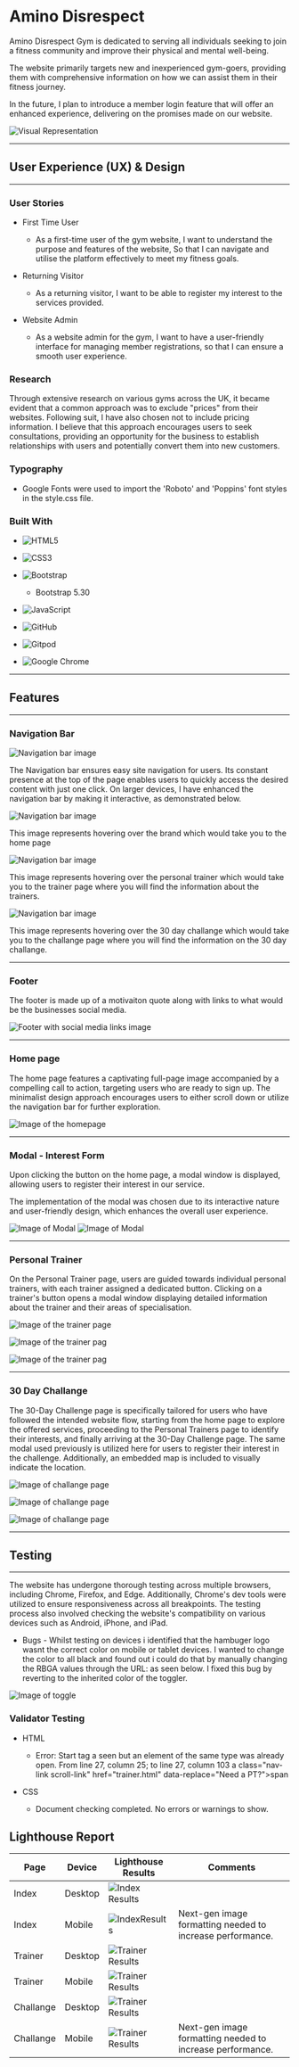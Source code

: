 # Amino Disrespect 
Amino Disrespect Gym is dedicated to serving all individuals seeking to join a fitness community and improve their physical and mental well-being.

The website primarily targets new and inexperienced gym-goers, providing them with comprehensive information on how we can assist them in their fitness journey.

In the future, I plan to introduce a member login feature that will offer an enhanced experience, delivering on the promises made on our website.

![Visual Representation](documentation/Responsive.JPG)

---
## User Experience (UX) & Design
---
### User Stories

- First Time User

  - As a first-time user of the gym website,
I want to understand the purpose and features of the website,
So that I can navigate and utilise the platform effectively to meet my fitness goals.

- Returning Visitor

  - As a returning visitor, I want to be able to register my interest to the services provided.

- Website Admin 

  - As a website admin for the gym, I want to have a user-friendly interface for managing member registrations, so that I can ensure a smooth user experience.

### Research

Through extensive research on various gyms across the UK, it became evident that a common approach was to exclude "prices" from their websites. Following suit, I have also chosen not to include pricing information. I believe that this approach encourages users to seek consultations, providing an opportunity for the business to establish relationships with users and potentially convert them into new customers.


### Typography

- Google Fonts were used to import the 'Roboto' and 'Poppins' font styles in the style.css file.

### Built With

- ![HTML5](https://img.shields.io/badge/html5-%23E34F26.svg?style=for-the-badge&logo=html5&logoColor=white)

- ![CSS3](https://img.shields.io/badge/css3-%231572B6.svg?style=for-the-badge&logo=css3&logoColor=white)

- ![Bootstrap](https://img.shields.io/badge/bootstrap-%23563D7C.svg?style=for-the-badge&logo=bootstrap&logoColor=white)
  - Bootstrap 5.30

- ![JavaScript](https://img.shields.io/badge/javascript-%23323330.svg?style=for-the-badge&logo=javascript&logoColor=%23F7DF1E) 

- ![GitHub](https://img.shields.io/badge/github-%23121011.svg?style=for-the-badge&logo=github&logoColor=white)

- ![Gitpod](https://img.shields.io/badge/gitpod-f06611.svg?style=for-the-badge&logo=gitpod&logoColor=white)

- ![Google Chrome](https://img.shields.io/badge/Google%20Chrome-4285F4?style=for-the-badge&logo=GoogleChrome&logoColor=white)

---
## Features 
---

### Navigation Bar

![Navigation bar image](documentation/nav.JPG)

The Navigation bar ensures easy site navigation for users. Its constant presence at the top of the page enables users to quickly access the desired content with just one click. On larger devices, I have enhanced the navigation bar by making it interactive, as demonstrated below.

![Navigation bar image](documentation/nav1.JPG)

This image represents hovering over the brand which would take you to the home page

![Navigation bar image](documentation/nav2.JPG)

This image represents hovering over the personal trainer which would take you to the trainer page where you will find the information about the trainers. 

![Navigation bar image](documentation/nav3.JPG)

This image represents hovering over the 30 day challange which would take you to the challange page where you will find the information on the 30 day challange. 

---

### Footer
The footer is made up of a motivaiton quote along with links to what would be the businesses social media. 

![Footer with social media links image](documentation/footer.JPG)

---

### Home page

The home page features a captivating full-page image accompanied by a compelling call to action, targeting users who are ready to sign up. The minimalist design approach encourages users to either scroll down or utilize the navigation bar for further exploration.

![Image of the homepage](documentation/homepage.JPG)

---

### Modal - Interest Form

Upon clicking the button on the home page, a modal window is displayed, allowing users to register their interest in our service.

The implementation of the modal was chosen due to its interactive nature and user-friendly design, which enhances the overall user experience.

![Image of Modal](documentation/modal.JPG)
![Image of Modal](documentation/modal1.JPG)

---

### Personal Trainer

On the Personal Trainer page, users are guided towards individual personal trainers, with each trainer assigned a dedicated button. Clicking on a trainer's button opens a modal window displaying detailed information about the trainer and their areas of specialisation.

![Image of the trainer page](documentation/trainer-page.JPG)

![Image of the trainer pag](documentation/trainer1.JPG)

![Image of the trainer pag](documentation/trainer2.JPG)

---

### 30 Day Challange

The 30-Day Challenge page is specifically tailored for users who have followed the intended website flow, starting from the home page to explore the offered services, proceeding to the Personal Trainers page to identify their interests, and finally arriving at the 30-Day Challenge page. The same modal used previously is utilized here for users to register their interest in the challenge. Additionally, an embedded map is included to visually indicate the location.

![Image of challange page ](documentation/challange.JPG)

![Image of challange page ](documentation/challange2.JPG)

![Image of challange page ](documentation/challange3.JPG)

---

## Testing 

---

The website has undergone thorough testing across multiple browsers, including Chrome, Firefox, and Edge. Additionally, Chrome's dev tools were utilized to ensure responsiveness across all breakpoints. The testing process also involved checking the website's compatibility on various devices such as Android, iPhone, and iPad.

  - Bugs - Whilst testing on devices i identified that the hambuger logo wasnt the correct color on mobile or tablet devices.  I wanted to change the color to all black and found out i could do that by manually changing the RBGA values through the URL: as seen below. I fixed this bug by reverting to the inherited color of the toggler. 

![Image of toggle ](documentation/url.JPG)


### Validator Testing

- HTML
  - Error: Start tag a seen but an element of the same type was already open.
From line 27, column 25; to line 27, column 103
a class="nav-link scroll-link" href="trainer.html" data-replace="Need a PT?">span

- CSS
  - Document checking completed. No errors or warnings to show.

## Lighthouse Report 

|Page|Device|Lighthouse Results|Comments|
|---|---|---|---|
|Index  |Desktop |![Index Results](documentation/index-desktop.JPG)||
|Index  |Mobile |![IndexResults](documentation/index-mobile.JPG)| Next-gen image formatting needed to increase performance.|
|Trainer |Desktop|![Trainer Results](documentation/trainer-desktop.JPG)||
|Trainer |Mobile |![Trainer Results](documentation/trainer-mobile.JPG)||
|Challange  |Desktop |![Trainer Results](documentation/challange-desktop.JPG)||
|Challange  |Mobile|![Trainer Results](documentation/challange-mobile.JPG)| Next-gen image formatting needed to increase performance.|







